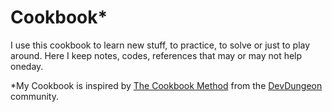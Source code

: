 # Cookbook*


I use this cookbook to learn new stuff, to practice, to solve or just to play around. 
Here I keep notes, codes, references that may or may not help oneday. 



*My Cookbook is inspired by [The Cookbook Method](http://www.devdungeon.com/cookbook) from the [DevDungeon](http://www.devdungeon.com) community.


